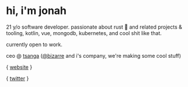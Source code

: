 # hi, i'm jonah

21 y/o software developer.  passionate about rust 🦀 and related projects & tooling, kotlin, vue, mongodb, kubernetes, and cool shit like that.

currently open to work.

ceo @ [tsanga](https://github.com/tsanga) ([@bizarre](https://github.com/bizarre) and i's company, we're making some cool stuff)

{ [website](https://jonahseguin.com) }

{ [twitter](https://twitter.com/jonahseguin) }
